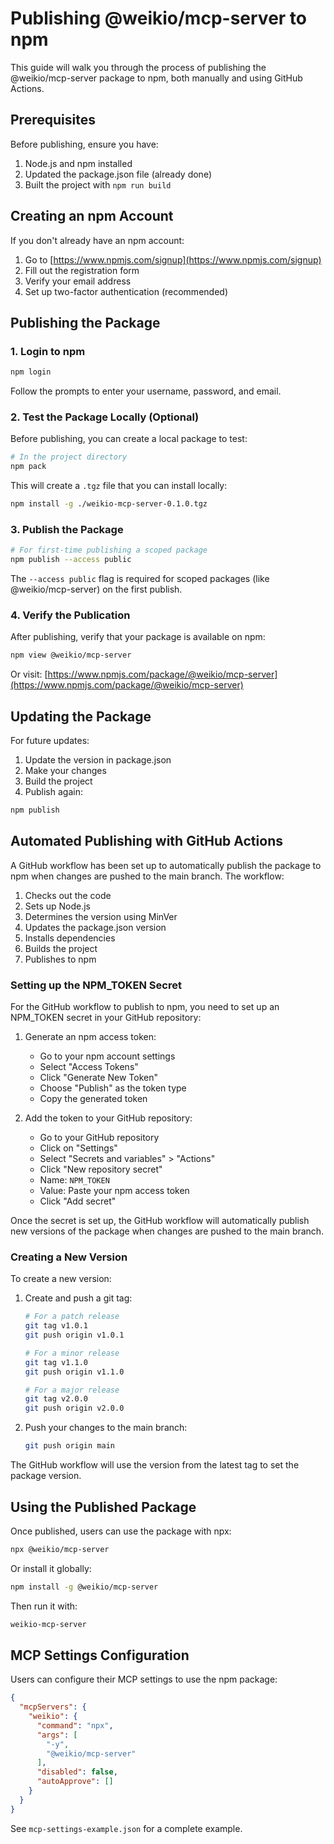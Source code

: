 # Publishing @weikio/mcp-server to npm

This guide will walk you through the process of publishing the @weikio/mcp-server package to npm, both manually and using GitHub Actions.

## Prerequisites

Before publishing, ensure you have:

1. Node.js and npm installed
2. Updated the package.json file (already done)
3. Built the project with `npm run build`

## Creating an npm Account

If you don't already have an npm account:

1. Go to [https://www.npmjs.com/signup](https://www.npmjs.com/signup)
2. Fill out the registration form
3. Verify your email address
4. Set up two-factor authentication (recommended)

## Publishing the Package

### 1. Login to npm

```bash
npm login
```

Follow the prompts to enter your username, password, and email.

### 2. Test the Package Locally (Optional)

Before publishing, you can create a local package to test:

```bash
# In the project directory
npm pack
```

This will create a `.tgz` file that you can install locally:

```bash
npm install -g ./weikio-mcp-server-0.1.0.tgz
```

### 3. Publish the Package

```bash
# For first-time publishing a scoped package
npm publish --access public
```

The `--access public` flag is required for scoped packages (like @weikio/mcp-server) on the first publish.

### 4. Verify the Publication

After publishing, verify that your package is available on npm:

```bash
npm view @weikio/mcp-server
```

Or visit: [https://www.npmjs.com/package/@weikio/mcp-server](https://www.npmjs.com/package/@weikio/mcp-server)

## Updating the Package

For future updates:

1. Update the version in package.json
2. Make your changes
3. Build the project
4. Publish again:

```bash
npm publish
```

## Automated Publishing with GitHub Actions

A GitHub workflow has been set up to automatically publish the package to npm when changes are pushed to the main branch. The workflow:

1. Checks out the code
2. Sets up Node.js
3. Determines the version using MinVer
4. Updates the package.json version
5. Installs dependencies
6. Builds the project
7. Publishes to npm

### Setting up the NPM_TOKEN Secret

For the GitHub workflow to publish to npm, you need to set up an NPM_TOKEN secret in your GitHub repository:

1. Generate an npm access token:
   - Go to your npm account settings
   - Select "Access Tokens"
   - Click "Generate New Token"
   - Choose "Publish" as the token type
   - Copy the generated token

2. Add the token to your GitHub repository:
   - Go to your GitHub repository
   - Click on "Settings"
   - Select "Secrets and variables" > "Actions"
   - Click "New repository secret"
   - Name: `NPM_TOKEN`
   - Value: Paste your npm access token
   - Click "Add secret"

Once the secret is set up, the GitHub workflow will automatically publish new versions of the package when changes are pushed to the main branch.

### Creating a New Version

To create a new version:

1. Create and push a git tag:
   ```bash
   # For a patch release
   git tag v1.0.1
   git push origin v1.0.1
   
   # For a minor release
   git tag v1.1.0
   git push origin v1.1.0
   
   # For a major release
   git tag v2.0.0
   git push origin v2.0.0
   ```

2. Push your changes to the main branch:
   ```bash
   git push origin main
   ```

The GitHub workflow will use the version from the latest tag to set the package version.

## Using the Published Package

Once published, users can use the package with npx:

```bash
npx @weikio/mcp-server
```

Or install it globally:

```bash
npm install -g @weikio/mcp-server
```

Then run it with:

```bash
weikio-mcp-server
```

## MCP Settings Configuration

Users can configure their MCP settings to use the npm package:

```json
{
  "mcpServers": {
    "weikio": {
      "command": "npx",
      "args": [
        "-y",
        "@weikio/mcp-server"
      ],
      "disabled": false,
      "autoApprove": []
    }
  }
}
```

See `mcp-settings-example.json` for a complete example.
